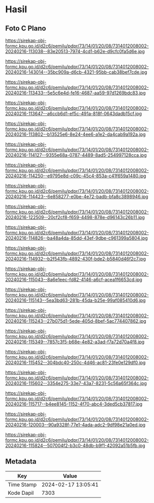# Hasil

## Foto C Plano

https://sirekap-obj-formc.kpu.go.id/d2c6/pemilu/pdpr/73/14/01/20/08/7314012008002-20240216-113038--83e20513-7974-4cd1-b62e-d9cfc0fa5d6e.jpg

https://sirekap-obj-formc.kpu.go.id/d2c6/pemilu/pdpr/73/14/01/20/08/7314012008002-20240216-143014--35bc909a-d6cb-4321-95bb-cab38bef7cde.jpg

https://sirekap-obj-formc.kpu.go.id/d2c6/pemilu/pdpr/73/14/01/20/08/7314012008002-20240216-113433--5e5c6e4d-fe16-4687-aa59-97d1269bdc83.jpg

https://sirekap-obj-formc.kpu.go.id/d2c6/pemilu/pdpr/73/14/01/20/08/7314012008002-20240216-113647--a6ccb6d1-ef5c-491a-818f-0643dadb15cf.jpg

https://sirekap-obj-formc.kpu.go.id/d2c6/pemilu/pdpr/73/14/01/20/08/7314012008002-20240216-113802--b13525e6-8e24-4ee6-a1e2-da4cab9a192a.jpg

https://sirekap-obj-formc.kpu.go.id/d2c6/pemilu/pdpr/73/14/01/20/08/7314012008002-20240216-114127--9355e68a-0787-4489-8ad5-254997128cca.jpg

https://sirekap-obj-formc.kpu.go.id/d2c6/pemilu/pdpr/73/14/01/20/08/7314012008002-20240216-114250--e9795e8d-c09c-45c4-853a-c41f659a1480.jpg

https://sirekap-obj-formc.kpu.go.id/d2c6/pemilu/pdpr/73/14/01/20/08/7314012008002-20240216-114423--6e858277-e0be-4e72-badb-bfa8c3898946.jpg

https://sirekap-obj-formc.kpu.go.id/d2c6/pemilu/pdpr/73/14/01/20/08/7314012008002-20240216-122509--20cf2cf8-f659-4498-878e-d96143c26b11.jpg

https://sirekap-obj-formc.kpu.go.id/d2c6/pemilu/pdpr/73/14/01/20/08/7314012008002-20240216-114826--ba48a4da-85dd-43ef-9dbe-c961399a5804.jpg

https://sirekap-obj-formc.kpu.go.id/d2c6/pemilu/pdpr/73/14/01/20/08/7314012008002-20240216-114932--b2f543fb-4892-430f-bde2-b5840d46f2c7.jpg

https://sirekap-obj-formc.kpu.go.id/d2c6/pemilu/pdpr/73/14/01/20/08/7314012008002-20240216-115043--8a6e1eec-fd82-4146-a6cf-acea1f6653cd.jpg

https://sirekap-obj-formc.kpu.go.id/d2c6/pemilu/pdpr/73/14/01/20/08/7314012008002-20240216-115143--5ea3bd63-281b-45da-b25e-99af085410d6.jpg

https://sirekap-obj-formc.kpu.go.id/d2c6/pemilu/pdpr/73/14/01/20/08/7314012008002-20240216-115243--27b075d1-5ede-405d-8bef-5ac774407862.jpg

https://sirekap-obj-formc.kpu.go.id/d2c6/pemilu/pdpr/73/14/01/20/08/7314012008002-20240216-115349--7857c3f5-b68e-4e82-a3ad-f7a72d70a4f8.jpg

https://sirekap-obj-formc.kpu.go.id/d2c6/pemilu/pdpr/73/14/01/20/08/7314012008002-20240216-115452--304bdc40-250c-4d46-ac81-23fe0e129df0.jpg

https://sirekap-obj-formc.kpu.go.id/d2c6/pemilu/pdpr/73/14/01/20/08/7314012008002-20240216-115602--3354e275-33e7-43a7-8231-5c56a65f364c.jpg

https://sirekap-obj-formc.kpu.go.id/d2c6/pemilu/pdpr/73/14/01/20/08/7314012008002-20240216-115717--b4ee8145-1152-4f70-abc4-3ded5cb37817.jpg

https://sirekap-obj-formc.kpu.go.id/d2c6/pemilu/pdpr/73/14/01/20/08/7314012008002-20240216-120003--90a9328f-77e1-4ada-adc2-9df98e21a0ed.jpg

https://sirekap-obj-formc.kpu.go.id/d2c6/pemilu/pdpr/73/14/01/20/08/7314012008002-20240216-115824--507004f2-b3c0-48db-b9f1-42092a51b5fb.jpg


## Metadata

| Key        | Value               |
| ---------- | ------------------- |
| Time Stamp | 2024-02-17 13:05:41 |
| Kode Dapil | 7303                |



